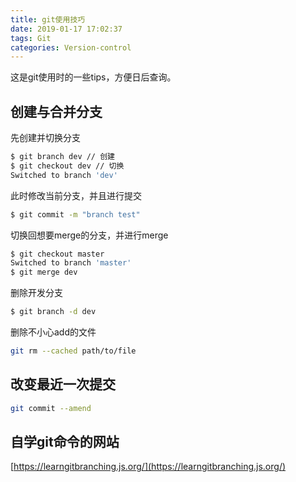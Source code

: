 ```yaml
---
title: git使用技巧
date: 2019-01-17 17:02:37
tags: Git
categories: Version-control
---
```

这是git使用时的一些tips，方便日后查询。
<!-- more -->

## 创建与合并分支
先创建并切换分支
```bash
$ git branch dev // 创建
$ git checkout dev // 切换
Switched to branch 'dev'
```
此时修改当前分支，并且进行提交
```bash
$ git commit -m "branch test"
```
切换回想要merge的分支，并进行merge
```bash
$ git checkout master
Switched to branch 'master'
$ git merge dev
```
删除开发分支
```bash
$ git branch -d dev
```
删除不小心add的文件
```bash
git rm --cached path/to/file
```

## 改变最近一次提交
```bash
git commit --amend
``` 

## 自学git命令的网站
[https://learngitbranching.js.org/](https://learngitbranching.js.org/)
